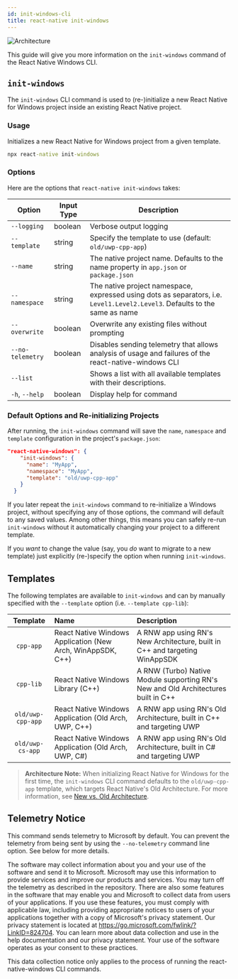 ```yaml
---
id: init-windows-cli
title: react-native init-windows
---
```


![Architecture](https://img.shields.io/badge/architecture-new_&_old-green)

This guide will give you more information on the `init-windows` command of the React Native Windows CLI.

## `init-windows`

The `init-windows` CLI command is used to (re-)initialize a new React Native for Windows project inside an existing React Native project. 

### Usage
Initializes a new React Native for Windows project from a given template.
  
```bat
npx react-native init-windows
```

### Options

Here are the options that `react-native init-windows` takes:

| Option                | Input Type | Description                                      |
|-----------------------|------------|--------------------------------------------------|
| `--logging`           | boolean    | Verbose output logging                           |
| `--template`          | string     | Specify the template to use (default: `old/uwp-cpp-app`) |
| `--name`              | string     | The native project name. Defaults to the name property in `app.json` or `package.json` |
| `--namespace`         | string     | The native project namespace, expressed using dots as separators, i.e. `Level1.Level2.Level3`. Defaults to the same as name |
| `--overwrite`         | boolean    | Overwrite any existing files without prompting  |
| `--no-telemetry`      | boolean    | Disables sending telemetry that allows analysis of usage and failures of the react-native-windows CLI |
| `--list`              |            | Shows a list with all available templates with their descriptions. |
| `-h`, `--help`        | boolean    | Display help for command                         |

### Default Options and Re-initializing Projects

After running, the `init-windows` command will save the `name`, `namespace` and `template` configuration in the project's `package.json`:

```json
"react-native-windows": {
    "init-windows": {
      "name": "MyApp",
      "namespace": "MyApp",
      "template": "old/uwp-cpp-app"
    }
  }
```

If you later repeat the `init-windows` command to re-initialize a Windows project, without specifying any of those options, the command will default to any saved values. Among other things, this means you can safely re-run `init-windows` without it automatically changing your project to a different template.

If you *want* to change the value (say, you *do* want to migrate to a new template) just explicitly (re-)specify the option when running `init-windows`.

## Templates

The following templates are available to `init-windows` and can by manually specified with the `--template` option (i.e. `--template cpp-lib`):

| Template | Name | Description |
|:-:|:--|:--|
| `cpp-app` | React Native Windows Application (New Arch, WinAppSDK, C++) | A RNW app using RN's New Architecture, built in C++ and targeting WinAppSDK |
| `cpp-lib` | React Native Windows Library (C++) | A RNW (Turbo) Native Module supporting RN's New and Old Architectures built in C++ |
| `old/uwp-cpp-app` | React Native Windows Application (Old Arch, UWP, C++) | A RNW app using RN's Old Architecture, built in C++ and targeting UWP |
| `old/uwp-cs-app` | React Native Windows Application (Old Arch, UWP, C#)  | A RNW app using RN's Old Architecture, built in C# and targeting UWP |

> **Architecture Note:** When initializing React Native for Windows for the first time, the `init-windows` CLI command defaults to the `old/uwp-cpp-app` template, which targets React Native's Old Architecture. For more information, see [New vs. Old Architecture](new-architecture.md).

## Telemetry Notice

This command sends telemetry to Microsoft by default. You can prevent the telemetry from being sent by using the `--no-telemetry` command line option. See below for more details.

The software may collect information about you and your use of the software and send it to Microsoft. Microsoft may use this information to provide services and improve our products and services. You may turn off the telemetry as described in the repository. There are also some features in the software that may enable you and Microsoft to collect data from users of your applications. If you use these features, you must comply with applicable law, including providing appropriate notices to users of your applications together with a copy of Microsoft's privacy statement. Our privacy statement is located at https://go.microsoft.com/fwlink/?LinkID=824704. You can learn more about data collection and use in the help documentation and our privacy statement. Your use of the software operates as your consent to these practices.

This data collection notice only applies to the process of running the react-native-windows CLI commands.
  